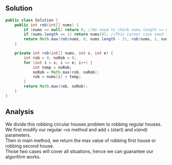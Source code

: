 ## Solution
```java
public class Solution {
    public int rob(int[] nums) {
        if (nums == null) return 0; //No need to check nums.length == 0, cause the method will return 0
        if (nums.length == 1) return nums[0]; //This corner case need to be checked, cause the method cannot return correct result
        return Math.max(rob(nums, 0, nums.length - 2), rob(nums, 1, nums.length - 1));
    }

    private int rob(int[] nums, int s, int e) {
        int rob = 0, noRob = 0;
        for (int i = s; i <= e; i++) {
            int temp = noRob;
            noRob = Math.max(rob, noRob);
            rob = nums[i] + temp;
        }
        return Math.max(rob, noRob);
    }
}
```

## Analysis 
We divide this robbing circular houses problem to robbing regular houses.  
We first modify our regular `rob` method and add `s` (start) and `e`(end) parameters.  
Then in main method, we return the max value of robbing first house or robbing second house.  
Those two cases will cover all situations, hence we can guarantee our algorithm works.  